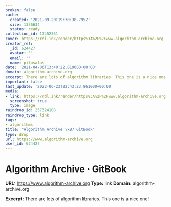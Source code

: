 ```yaml
---
broken: false
cache:
  created: '2021-09-20T19:30:38.795Z'
  size: 1336634
  status: ready
collection_id: 17452361
cover: https://rdl.ink/render/https%3A%2F%2Fwww.algorithm-archive.org
creator_ref:
  _id: 624427
  avatar: ''
  email: ''
  name: pitosalas
date: '2021-04-06T13:40:22.819000+00:00'
domain: algorithm-archive.org
excerpt: There are lots of algorithm libraries. This one is a nice one!
important: false
last_update: '2022-06-23T22:43:23.861000+00:00'
media:
- link: https://rdl.ink/render/https%3A%2F%2Fwww.algorithm-archive.org
  screenshot: true
  type: image
raindrop_id: 257324108
raindrop_type: link
tags:
- algorithms
title: "Algorithm Archive \xB7 GitBook"
type: drop
url: https://www.algorithm-archive.org
user_id: 624427
---
```


# Algorithm Archive · GitBook

**URL:** https://www.algorithm-archive.org
**Type:** link
**Domain:** algorithm-archive.org

**Excerpt:** There are lots of algorithm libraries. This one is a nice one!
